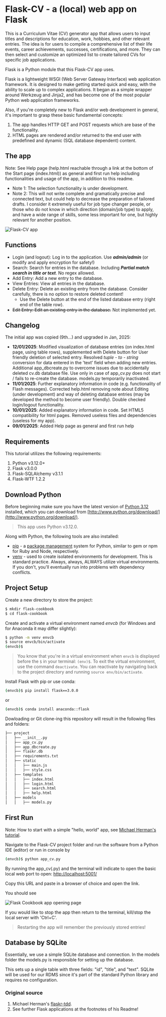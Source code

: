 # Flask-CV - a (local) web app on Flask

This is a Curriculum Vitae (CV) generator app that allows users to input titles and descriptions for education, work, hobbies, and other relevant entries. The idea is for users to compile a comprehensive list of their life events, career achievements, successes, certifications, and more. They can then select and customize an optimized list to create tailored CVs for specific job applications.

Flask is a Python module that this Flask-CV app uses.

Flask is a lightweight WSGI (Web Server Gateway Interface) web application framework. It is designed to make getting started quick and easy, with the ability to scale up to complex applications. It began as a simple wrapper around Werkzeug and Jinja2, and has become one of the most popular Python web application frameworks.

Also, if you're completely new to Flask and/or web development in general, it's important to grasp these basic fundamental concepts:

1. The app handles HTTP GET and POST requests which are base of the functionality.
1. HTML pages are rendered and/or returned to the end user with predefined and dynamic (SQL database dependent) content.

## The app

Note: See Help page (help.html reachable through a link at the bottom of the Start page (index.html)) as general and first run help including functionalities and usage of the app, in addition to this readme.

- Note 1: The selection functionality is under development.
- Note 2: This will not write complete and gramatically precise and connected text, but could help to decrease the preparation of tailored drafts. I consider it extremely useful for job type changer people, or those who do not know in which direction (domain/job type) to apply, and have a wide range of skills, some less important for one, but highly relevant for another position.

![Flask-CV app](./imgs/flask_01.png)

## Functions
- Login (and logout): Log in to the application. Use ***admin/admin*** (or modify and apply encryption for safety!)
- Search: Search for entries in the database. Including ***Partial match search in title or text***. No regex allowed.
- Add Entry: Add a new entry to the database.
- View Entries: View all entries in the database.
- Delete Entry: Delete an existing entry from the database. Consider carefully, there is no option to restore deleted content!
	- Use the Delete button at the end of the listed database entry (right end of the table row). 
- <del>Edit Entry: Edit an existing entry in the database.</del> Not implemented yet.

## Changelog

The initial app was copied (9th...) and upgraded in Jan, 2025:
- **12/01/2025**: Modified visualization of database entries (on index.html page, using table rows), supplemented with Delete button for User friendly deletion of selected entry.
Resolved _tuple - to - string_ conversion for data entered in the 'text' field when adding new entries.
Additional app_dbcreate.py to overcome issues due to accidentally deleted cv.db database file. Use only in case of app_cv.py does not start / fails to re-create the database.
models.py temporarily inactivated.
- **11/01/2025**: Further explanatory information in code (e.g. functionality of Flash messages). Corrected help.html removing note about Editing (under development) and way of deleting database entries (may be developed the method to become user friendly). Double checked login/logout functionality.
- **10/01/2025**: Added explanatory information in code. Set HTML5 compatibility for html pages. Removed useless files and dependencies (useless for my app).
- **09/01/2025**: Added Help page as general and first run help


## Requirements

This tutorial utilizes the following requirements:

1. Python v3.12.0+
1. Flask v3.0.0
1. Flask-SQLAlchemy v3.1.1
1. Flask-WTF 1.2.2

## Download Python

Before beginning make sure you have the latest version of [Python 3.12](https://www.python.org/downloads/release/python-3120/) installed, which you can download from [http://www.python.org/download/](http://www.python.org/download/).

> This app uses Python v3.12.0.

Along with Python, the following tools are also installed:

- [pip](https://pip.pypa.io/en/stable/) - a [package management](http://en.wikipedia.org/wiki/Package_management_system) system for Python, similar to gem or npm for Ruby and Node, respectively.
- [venv](https://docs.python.org/3/library/venv.html) - used to create isolated environments for development. This is standard practice. Always, always, ALWAYS utilize virtual environments. If you don't, you'll eventually run into problems with dependency conflicts.

## Project Setup

Create a new directory to store the project:

```sh
$ mkdir flask-cookbook
$ cd flask-cookbook
```

Create and activate a virtual environment named *envcb* (for Windows and for Anaconda it may differ slightly):

```sh
$ python -m venv envcb
$ source envcb/bin/activate
(envcb)$
```

> You know that you're in a virtual environment when `envcb` is displayed before the `$` in your terminal: `(env)$`. To exit the virtual environment, use the command `deactivate`. You can reactivate by navigating back to the project directory and running `source env/bin/activate`.

Install Flask with pip or use conda:

```sh
(envcb)$ pip install flask==3.0.0
```

or

```sh
(envcb)$ conda install anaconda::flask
```

Dowloading or Git clone-ing this repository will result in the following files and folders:

```sh
├── project
│   ├── __init__.py
│   ├── app_cv.py
│   ├── app_dbcreate.py
│   ├── flaskr.db
│   ├── requirements.txt
│   ├── static
│	│   ├── main.js
│	│   ├── style.css
│   ├── templates
│	│   ├── index.html
│	│   ├── login.html
│	│   ├── search.html
│	│   ├── help.html
│   ├── models
│	│   ├── models.py
```

## First Run
Note: How to start with a simple "hello, world" app, see [Michael Herman's tutorial](https://github.com/realpython/discover-flask).

Navigate to the Flask-CV project folder and run the software from a Python IDE (editor) or run in console by
```sh
(envcb)$ python app_cv.py
```

By running the app_cv(.py) and the terminal will indicate to open the basic local web port to open:
[http://localhost:5001/](http://localhost:5001/)

Copy this URL and paste in a browser of choice and open the link. 

You should see 

![Flask Cookbook app opening page](.\imgs\flask_01.png)

If you would like to stop the app then return to the terminal, kill/stop the local server with 'Ctrl+C'.

> Restarting the app will remember the previously stored entries!

## Database by SQLite

Essentially, we use a simple SQLite database and connection. In the models folder the models.py is responsible for setting up the database.

This sets up a single table with three fields: "id", "title", and "text". SQLite will be used for our RDMS since it's part of the standard Python library and requires no configuration.


### Original source

1. Michael Herman's [flaskr-tdd](https://github.com/mjhea0/flaskr-tdd).
1. See further Flask applications at the footnotes of his Readme!
